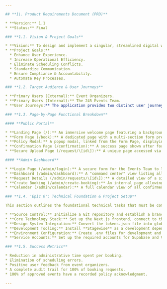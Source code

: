 ```yaml
---

## **1\. Product Requirements Document (PRD)**

* **Version:** 1.1  
* **Status:** Final

### **1.1. Vision & Project Goals**

* **Vision:** To design and implement a singular, streamlined digital workflow for the 245 Events space, providing a premium, user-friendly booking experience for organizers and an efficient management dashboard for the internal team.  
* **Project Goals:**  
  * Enhance User Experience.  
  * Increase Operational Efficiency.  
  * Eliminate Scheduling Conflicts.  
  * Standardize Communication.  
  * Ensure Compliance & Accountability.  
  * Automate Key Processes.

### **1.2. Target Audience & User Journeys**

* **Primary Users (External):** Event Organizers.  
* **Primary Users (Internal):** The 245 Events Team.  
* **User Journeys:** The application provides two distinct user journeys: a public-facing portal for organizers to submit and manage requests, and a secure internal dashboard for the Events Team to review, manage, and approve these requests.

### **1.3. Page-by-Page Functional Breakdown**

#### **Public Portal**

* **Landing Page (/):** An immersive welcome page featuring a background image of the building entrance with a slow-panning effect, the "245" brand logo, the headline "Elevate your corporate gatherings...", and a single "Book Event" call-to-action button.  
* **Form Page (/book):** A dedicated page with a multi-section form presented in visual containers. It includes fields for Event Details, Organiser Information, Additional Services, and Logistics, along with an interactive calendar showing only available dates.  
* **Policy Modal:** A popup modal, linked from the Form Page, displaying all detailed terms, conditions, and policies for user review before acknowledgment.  
* **Confirmation Page (/confirmation):** A success page shown after form submission to confirm receipt of the request.  
* **Secure Upload Page (/request/\[id\]):** A unique page accessed via a secure link, allowing organizers to upload additional documents if required.

#### **Admin Dashboard**

* **Login Page (/admin/login):** A secure form for the Events Team to log in.  
* **Dashboard (/admin/dashboard):** A "command center" view listing all incoming booking requests with their current status.  
* **Request Details (/admin/requests/\[id\]):** A detailed view of a single request, including a communication hub to interact with the organizer.  
* **Create Booking (/admin/create-booking):** An internal page allowing the team to fill out the booking form on behalf of an organizer.  
* **Calendar (/admin/calendar):** A full calendar view of all confirmed and pending events.

### **1.4. 'Epic 0': Technical Foundation & Project Setup**

This section outlines the foundational technical tasks that must be completed before feature development begins. It includes setting up the documentation structure, source control, core technology stack, environment configuration, and required service accounts.

* **Source Control:** Initialize a Git repository and establish a branching strategy.  
* **Core Technology Stack:** Set up the Next.js frontend, connect to the Supabase backend, and configure hosting on Vercel.  
* **Design System Integration:** Convert the tokens.json file into global CSS variables to be used by all components.  
* **Development Tooling:** Install **Stagewise** as a development dependency (npm install stagewise \--save-dev). This tool will connect the live application UI to the developer's AI code agent, enabling rapid visual prototyping and iteration.  
* **Environment Configuration:** Create .env files for development and production environments, including all necessary API keys and service credentials.  
* **Service Accounts:** Set up the required accounts for Supabase and Vercel.

### **1.5. Success Metrics**

* Reduction in administrative time spent per booking.  
* Elimination of scheduling errors.  
* Positive user feedback from event organizers.  
* A complete audit trail for 100% of booking requests.  
* 100% of approved events have a recorded policy acknowledgment.

---
```



